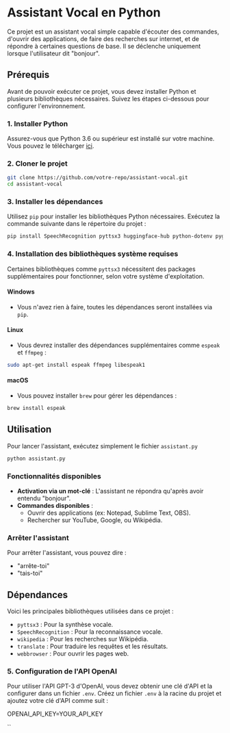 
# Assistant Vocal en Python

Ce projet est un assistant vocal simple capable d'écouter des commandes, d'ouvrir des applications, de faire des recherches sur internet, et de répondre à certaines questions de base. Il se déclenche uniquement lorsque l'utilisateur dit "bonjour".

## Prérequis

Avant de pouvoir exécuter ce projet, vous devez installer Python et plusieurs bibliothèques nécessaires. Suivez les étapes ci-dessous pour configurer l'environnement.

### 1. Installer Python

Assurez-vous que Python 3.6 ou supérieur est installé sur votre machine. Vous pouvez le télécharger [ici](https://www.python.org/downloads/).

### 2. Cloner le projet

```bash
git clone https://github.com/votre-repo/assistant-vocal.git
cd assistant-vocal
```

### 3. Installer les dépendances

Utilisez `pip` pour installer les bibliothèques Python nécessaires. Exécutez la commande suivante dans le répertoire du projet :

```bash
pip install SpeechRecognition pyttsx3 huggingface-hub python-dotenv pygame
```

### 4. Installation des bibliothèques système requises

Certaines bibliothèques comme `pyttsx3` nécessitent des packages supplémentaires pour fonctionner, selon votre système d'exploitation.

#### Windows
- Vous n'avez rien à faire, toutes les dépendances seront installées via `pip`.

#### Linux
- Vous devrez installer des dépendances supplémentaires comme `espeak` et `ffmpeg` :

```bash
sudo apt-get install espeak ffmpeg libespeak1
```

#### macOS
- Vous pouvez installer `brew` pour gérer les dépendances :

```bash
brew install espeak
```

## Utilisation

Pour lancer l'assistant, exécutez simplement le fichier `assistant.py` 

```bash
python assistant.py
```

### Fonctionnalités disponibles

- **Activation via un mot-clé** : L'assistant ne répondra qu'après avoir entendu "bonjour".
- **Commandes disponibles** :
  - Ouvrir des applications (ex: Notepad, Sublime Text, OBS).
  - Rechercher sur YouTube, Google, ou Wikipédia.

### Arrêter l'assistant

Pour arrêter l'assistant, vous pouvez dire :
- "arrête-toi"
- "tais-toi"

## Dépendances

Voici les principales bibliothèques utilisées dans ce projet :

- `pyttsx3` : Pour la synthèse vocale.
- `SpeechRecognition` : Pour la reconnaissance vocale.
- `wikipedia` : Pour les recherches sur Wikipédia.
- `translate` : Pour traduire les requêtes et les résultats.
- `webbrowser` : Pour ouvrir les pages web.

### 5. Configuration de l'API OpenAI

Pour utiliser l'API GPT-3 d'OpenAI, vous devez obtenir une clé d'API et la configurer dans un fichier `.env`. Créez un fichier `.env` à la racine du projet et ajoutez votre clé d'API comme suit :

OPENAI_API_KEY=YOUR_API_KEY

``

